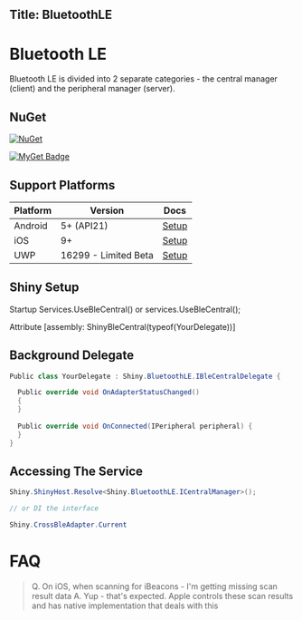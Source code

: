 Title: BluetoothLE
---

# Bluetooth LE

Bluetooth LE is divided into 2 separate categories - the central manager (client) and the peripheral manager (server). 

## NuGet
[![NuGet](https://buildstats.info/nuget/Shiny.BluetoothLE)](https://nuget.org/packages/Shiny.BluetoothLE)

[![MyGet Badge](https://buildstats.info/myget/acrfeed/Shiny.BluetoothLE/Shiny.BluetoothLE?includePreReleases=true)](https://www.myget.org/feed/acrfeed/package/nuget/Shiny.BluetoothLE)


## Support Platforms

|Platform|Version|Docs|
|--------|-------|----|
|Android|5+ (API21)|[Setup](platforms/android)|
|iOS|9+|[Setup](platforms/ios)|
|UWP|16299 - Limited Beta|[Setup](platforms/uwp)|


## Shiny Setup

Startup
 Services.UseBleCentral() or services.UseBleCentral<YourBleCentralDelegate>();
 
 
Attribute
  [assembly: ShinyBleCentral(typeof(YourDelegate))]
 
## Background Delegate

```csharp
Public class YourDelegate : Shiny.BluetoothLE.IBleCentralDelegate {

  Public override void OnAdapterStatusChanged() 
  {
  }
  
  Public override void OnConnected(IPeripheral peripheral) {
  }
}
```

## Accessing The Service

```csharp
Shiny.ShinyHost.Resolve<Shiny.BluetoothLE.ICentralManager>();

// or DI the interface

Shiny.CrossBleAdapter.Current
```

# FAQ

> Q. On iOS, when scanning for iBeacons - I'm getting missing scan result data
> A. Yup - that's expected.  Apple controls these scan results and has native implementation that deals with this